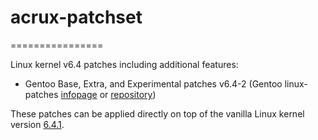 # acrux-patchset
================

Linux kernel v6.4 patches including additional features:

- Gentoo Base, Extra, and Experimental patches v6.4-2 (Gentoo linux-patches [infopage](http://dev.gentoo.org/~mpagano/genpatches/) or [repository](https://gitweb.gentoo.org/proj/linux-patches.git))

These patches can be applied directly on top of the vanilla Linux kernel version [6.4.1](https://cdn.kernel.org/pub/linux/kernel/v6.x/linux-6.4.1.tar.xz).
